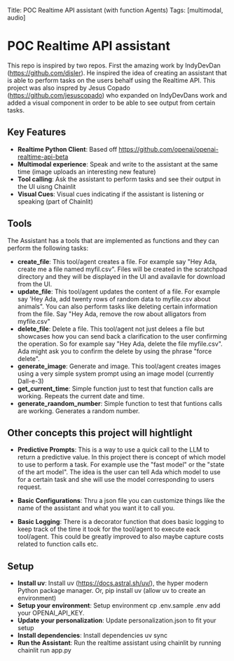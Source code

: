 Title: POC Realtime API assistant (with function Agents)
Tags: [multimodal, audio]

# POC Realtime API assistant

This repo is inspired by two repos.  First the amazing work by IndyDevDan (https://github.com/disler). He inspired the idea of creating an assistant that is able to perform tasks on the users behalf using the Realtime API.  This project was also inspred by Jesus Copado (https://github.com/jesuscopado) who expanded on IndyDevDans work and added a visual component in order to be able to see output from certain tasks.

## Key Features

- **Realtime Python Client**: Based off https://github.com/openai/openai-realtime-api-beta
- **Multimodal experience**: Speak and write to the assistant at the same time (image uploads an interesting new feature)
- **Tool calling**: Ask the assistant to perform tasks and see their output in the UI uisng Chainlit
- **Visual Cues**: Visual cues indicating if the assistant is listening or speaking (part of Chainlit)

## Tools

The Assistant has a tools that are implemented as functions and they can perform the following tasks:

- **create_file**: This tool/agent creates a file. For example say "Hey Ada, create me a file named myfil.csv".  Files will be created in the scratchpad directory and they will be displayed in the UI and availavle for download from the UI.
- **update_file**:  This tool/agent updates the content of a file.  For example say 'Hey Ada, add twenty rows of random data to myfile.csv about animals".  You can also perform tasks like deleting certain information from the file.  Say "Hey Ada, remove the row about alligators from myfile.csv"
- **delete_file**: Delete a file.  This tool/agent not just delees a file but showcases how you can send back a clarification to the user confirming the operation.  So for example say "Hey Ada, delete the file myfile.csv".  Ada might ask you to confirm the delete by using the phrase "force delete".  
- **generate_image**:  Generate and image.  This tool/agent creates images using a very simple system prompt using an image model (currently Dall-e-3)
- **get_current_time**:  Simple function just to test that function calls are working.  Repeats the current date and time.
- **generate_raandom_number**:  Simple function to test that funtions calls are working.  Generates a random number.

## Other concepts this project will hightlight

- **Predictive Prompts**:  This is a way to use a quick call to the LLM to return a predictive value.  In this project there is  concept of which model to use to perform a task.  For example use the "fast model" or the "state of the art model".  The idea is the user can tell Ada which model to use for a certain task and she will use the model corresponding to users request.

- **Basic Configurations**:  Thru a json file you can customize things like the name of the assistant and what you want it to call you.

- **Basic Logging**:  There is a decorator function that does basic logging to keep track of the time it took for the tool/agent to execute eack tool/agent.  This could be greatly improved to also maybe capture costs related to function calls etc.

## Setup

- **Install uv**:  Install uv (https://docs.astral.sh/uv/), the hyper modern Python package manager.  Or, pip install uv (allow uv to create an environment)
- **Setup your environment**:  Setup environment cp .env.sample .env add your OPENAI_API_KEY.
- **Update your personalization**:  Update personalization.json to fit your setup
- **Install dependencies**:  Install dependencies uv sync
- **Run the Assistant**:  Run the realtime assistant using chainlit by running chainlit run app.py